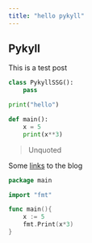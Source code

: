 ```yaml
---
title: "hello pykyll"
---
```


## Pykyll

This is a test post

```python
class PykyllSSG():
    pass

print("hello")

def main():
    x = 5
    print(x**3)
```

> Unquoted

Some [links](#) to the blog

```go
package main

import "fmt"

func main(){
    x := 5
    fmt.Print(x*3)
}
```

